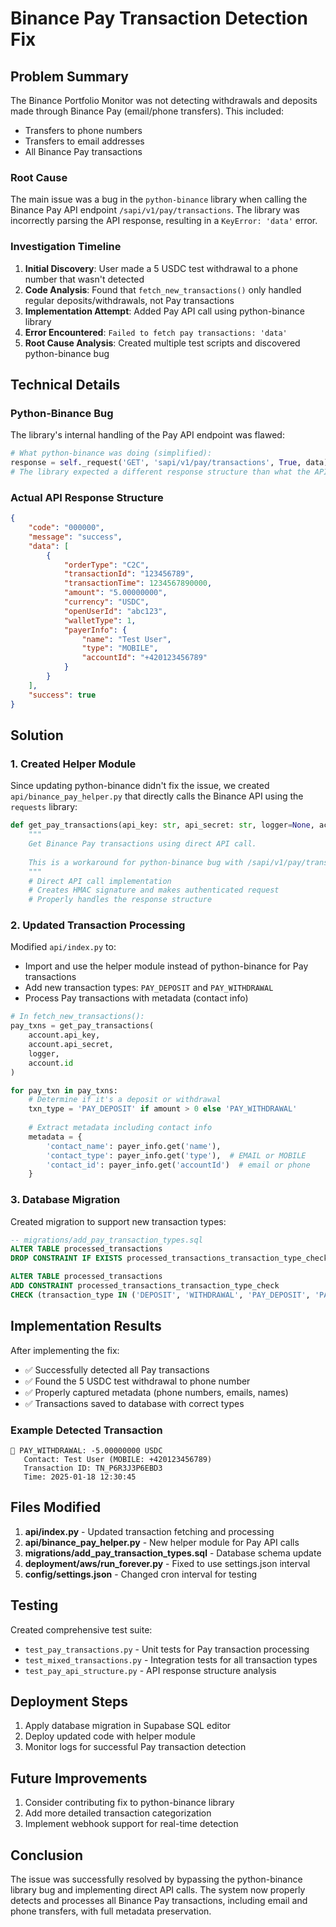 # Binance Pay Transaction Detection Fix

## Problem Summary

The Binance Portfolio Monitor was not detecting withdrawals and deposits made through Binance Pay (email/phone transfers). This included:
- Transfers to phone numbers
- Transfers to email addresses
- All Binance Pay transactions

### Root Cause

The main issue was a bug in the `python-binance` library when calling the Binance Pay API endpoint `/sapi/v1/pay/transactions`. The library was incorrectly parsing the API response, resulting in a `KeyError: 'data'` error.

### Investigation Timeline

1. **Initial Discovery**: User made a 5 USDC test withdrawal to a phone number that wasn't detected
2. **Code Analysis**: Found that `fetch_new_transactions()` only handled regular deposits/withdrawals, not Pay transactions
3. **Implementation Attempt**: Added Pay API call using python-binance library
4. **Error Encountered**: `Failed to fetch pay transactions: 'data'`
5. **Root Cause Analysis**: Created multiple test scripts and discovered python-binance bug

## Technical Details

### Python-Binance Bug

The library's internal handling of the Pay API endpoint was flawed:
```python
# What python-binance was doing (simplified):
response = self._request('GET', 'sapi/v1/pay/transactions', True, data)
# The library expected a different response structure than what the API returns
```

### Actual API Response Structure
```json
{
    "code": "000000",
    "message": "success",
    "data": [
        {
            "orderType": "C2C",
            "transactionId": "123456789",
            "transactionTime": 1234567890000,
            "amount": "5.00000000",
            "currency": "USDC",
            "openUserId": "abc123",
            "walletType": 1,
            "payerInfo": {
                "name": "Test User",
                "type": "MOBILE",
                "accountId": "+420123456789"
            }
        }
    ],
    "success": true
}
```

## Solution

### 1. Created Helper Module

Since updating python-binance didn't fix the issue, we created `api/binance_pay_helper.py` that directly calls the Binance API using the `requests` library:

```python
def get_pay_transactions(api_key: str, api_secret: str, logger=None, account_id=None) -> List[Dict[str, Any]]:
    """
    Get Binance Pay transactions using direct API call.
    
    This is a workaround for python-binance bug with /sapi/v1/pay/transactions endpoint.
    """
    # Direct API call implementation
    # Creates HMAC signature and makes authenticated request
    # Properly handles the response structure
```

### 2. Updated Transaction Processing

Modified `api/index.py` to:
- Import and use the helper module instead of python-binance for Pay transactions
- Add new transaction types: `PAY_DEPOSIT` and `PAY_WITHDRAWAL`
- Process Pay transactions with metadata (contact info)

```python
# In fetch_new_transactions():
pay_txns = get_pay_transactions(
    account.api_key, 
    account.api_secret, 
    logger, 
    account.id
)

for pay_txn in pay_txns:
    # Determine if it's a deposit or withdrawal
    txn_type = 'PAY_DEPOSIT' if amount > 0 else 'PAY_WITHDRAWAL'
    
    # Extract metadata including contact info
    metadata = {
        'contact_name': payer_info.get('name'),
        'contact_type': payer_info.get('type'),  # EMAIL or MOBILE
        'contact_id': payer_info.get('accountId')  # email or phone
    }
```

### 3. Database Migration

Created migration to support new transaction types:
```sql
-- migrations/add_pay_transaction_types.sql
ALTER TABLE processed_transactions 
DROP CONSTRAINT IF EXISTS processed_transactions_transaction_type_check;

ALTER TABLE processed_transactions 
ADD CONSTRAINT processed_transactions_transaction_type_check 
CHECK (transaction_type IN ('DEPOSIT', 'WITHDRAWAL', 'PAY_DEPOSIT', 'PAY_WITHDRAWAL'));
```

## Implementation Results

After implementing the fix:
- ✅ Successfully detected all Pay transactions
- ✅ Found the 5 USDC test withdrawal to phone number
- ✅ Properly captured metadata (phone numbers, emails, names)
- ✅ Transactions saved to database with correct types

### Example Detected Transaction
```
📱 PAY_WITHDRAWAL: -5.00000000 USDC
   Contact: Test User (MOBILE: +420123456789)
   Transaction ID: TN_P6R3J3P6EBD3
   Time: 2025-01-18 12:30:45
```

## Files Modified

1. **api/index.py** - Updated transaction fetching and processing
2. **api/binance_pay_helper.py** - New helper module for Pay API calls
3. **migrations/add_pay_transaction_types.sql** - Database schema update
4. **deployment/aws/run_forever.py** - Fixed to use settings.json interval
5. **config/settings.json** - Changed cron interval for testing

## Testing

Created comprehensive test suite:
- `test_pay_transactions.py` - Unit tests for Pay transaction processing
- `test_mixed_transactions.py` - Integration tests for all transaction types
- `test_pay_api_structure.py` - API response structure analysis

## Deployment Steps

1. Apply database migration in Supabase SQL editor
2. Deploy updated code with helper module
3. Monitor logs for successful Pay transaction detection

## Future Improvements

1. Consider contributing fix to python-binance library
2. Add more detailed transaction categorization
3. Implement webhook support for real-time detection

## Conclusion

The issue was successfully resolved by bypassing the python-binance library bug and implementing direct API calls. The system now properly detects and processes all Binance Pay transactions, including email and phone transfers, with full metadata preservation.